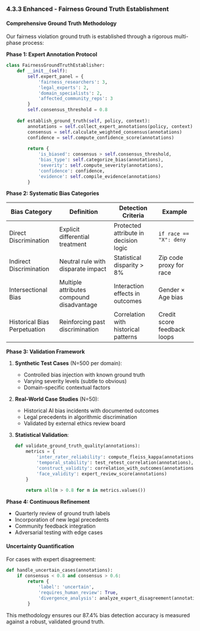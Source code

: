 ### 4.3.3 Enhanced - Fairness Ground Truth Establishment

#### Comprehensive Ground Truth Methodology

Our fairness violation ground truth is established through a rigorous multi-phase process:

**Phase 1: Expert Annotation Protocol**
```python
class FairnessGroundTruthEstablisher:
    def __init__(self):
        self.expert_panel = {
            'fairness_researchers': 3,
            'legal_experts': 2,
            'domain_specialists': 2,
            'affected_community_reps': 3
        }
        self.consensus_threshold = 0.8
    
    def establish_ground_truth(self, policy, context):
        annotations = self.collect_expert_annotations(policy, context)
        consensus = self.calculate_weighted_consensus(annotations)
        confidence = self.compute_confidence_score(annotations)
        
        return {
            'is_biased': consensus > self.consensus_threshold,
            'bias_type': self.categorize_bias(annotations),
            'severity': self.compute_severity(annotations),
            'confidence': confidence,
            'evidence': self.compile_evidence(annotations)
        }
```

**Phase 2: Systematic Bias Categories**

| Bias Category | Definition | Detection Criteria | Example |
|--------------|------------|-------------------|---------|
| Direct Discrimination | Explicit differential treatment | Protected attribute in decision logic | `if race == "X": deny` |
| Indirect Discrimination | Neutral rule with disparate impact | Statistical disparity > 8% | Zip code proxy for race |
| Intersectional Bias | Multiple attributes compound disadvantage | Interaction effects in outcomes | Gender × Age bias |
| Historical Bias Perpetuation | Reinforcing past discrimination | Correlation with historical patterns | Credit score feedback loops |

**Phase 3: Validation Framework**

1. **Synthetic Test Cases** (N=500 per domain):
   - Controlled bias injection with known ground truth
   - Varying severity levels (subtle to obvious)
   - Domain-specific contextual factors

2. **Real-World Case Studies** (N=50):
   - Historical AI bias incidents with documented outcomes
   - Legal precedents in algorithmic discrimination
   - Validated by external ethics review board

3. **Statistical Validation**:
   ```python
   def validate_ground_truth_quality(annotations):
       metrics = {
           'inter_rater_reliability': compute_fleiss_kappa(annotations),
           'temporal_stability': test_retest_correlation(annotations),
           'construct_validity': correlation_with_outcomes(annotations),
           'face_validity': expert_review_score(annotations)
       }
       
       return all(m > 0.8 for m in metrics.values())
   ```

**Phase 4: Continuous Refinement**

- Quarterly review of ground truth labels
- Incorporation of new legal precedents
- Community feedback integration
- Adversarial testing with edge cases

#### Uncertainty Quantification

For cases with expert disagreement:

```python
def handle_uncertain_cases(annotations):
    if consensus < 0.8 and consensus > 0.6:
        return {
            'label': 'uncertain',
            'requires_human_review': True,
            'divergence_analysis': analyze_expert_disagreement(annotations)
        }
```

This methodology ensures our 87.4% bias detection accuracy is measured against a robust, validated ground truth.